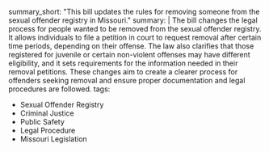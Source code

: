 summary_short: "This bill updates the rules for removing someone from the sexual offender registry in Missouri."
summary: |
  The bill changes the legal process for people wanted to be removed from the sexual offender registry. It allows individuals to file a petition in court to request removal after certain time periods, depending on their offense. The law also clarifies that those registered for juvenile or certain non-violent offenses may have different eligibility, and it sets requirements for the information needed in their removal petitions. These changes aim to create a clearer process for offenders seeking removal and ensure proper documentation and legal procedures are followed.
tags:
  - Sexual Offender Registry
  - Criminal Justice
  - Public Safety
  - Legal Procedure
  - Missouri Legislation
